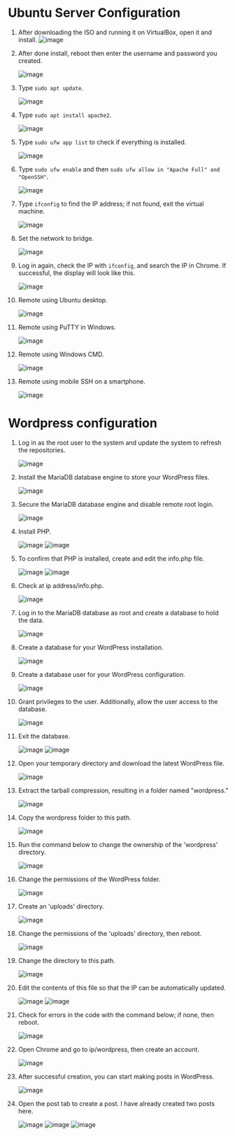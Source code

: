 # Ubuntu Server Configuration

1. After downloading the ISO and running it on VirtualBox, open it and install.
![image](https://github.com/donavail/wordpress-ubuntu-server/assets/150001914/877181d7-1614-40e5-a542-51d586387c9c)

2. After done install, reboot then enter the username and password you created.

   ![image](https://github.com/donavail/wordpress-ubuntu-server/assets/150001914/c80b9cfb-964d-42f8-b5ed-e73c28391b9e)

3. Type `sudo apt update`.

   ![image](https://github.com/donavail/wordpress-ubuntu-server/assets/150001914/cb5e7550-dd7a-4518-af41-62b213772d06)

4. Type `sudo apt install apache2`.

   ![image](https://github.com/donavail/wordpress-ubuntu-server/assets/150001914/265579ad-7382-47c4-b2b1-c04d8fe62824)

5. Type `sudo ufw app list` to check if everything is installed.

   ![image](https://github.com/donavail/wordpress-ubuntu-server/assets/150001914/e3922c89-8364-4610-ba5e-2df05009c44a)

6. Type `sudo ufw enable` and then `sudo ufw allow in "Apache Full" and "OpenSSH"`.

   ![image](https://github.com/donavail/wordpress-ubuntu-server/assets/150001914/b56f46e8-6585-4bcf-a8bd-536823f92f6a)

7. Type `ifconfig` to find the IP address; if not found, exit the virtual machine.

   ![image](https://github.com/donavail/wordpress-ubuntu-server/assets/150001914/59a6f17c-cbb8-4809-823e-6bd894aec940)

8. Set the network to bridge.

   ![image](https://github.com/donavail/wordpress-ubuntu-server/assets/150001914/0fcc4144-dd61-4c34-be75-4dcc42ae4c55)

9. Log in again, check the IP with `ifconfig`, and search the IP in Chrome. If successful, the display will look like this.

   ![image](https://github.com/donavail/wordpress-ubuntu-server/assets/150001914/faebc5ef-92f0-4e3d-a7a5-65d9aa2a89d1)

10. Remote using Ubuntu desktop.

    ![image](https://github.com/donavail/wordpress-ubuntu-server/assets/150001914/0621be8d-95e2-45e6-b592-da48926df373)

11. Remote using PuTTY in Windows.

    ![image](https://github.com/donavail/wordpress-ubuntu-server/assets/150001914/fbbae34c-bb37-4d54-991e-60aa87a1344b)

12. Remote using Windows CMD.

    ![image](https://github.com/donavail/wordpress-ubuntu-server/assets/150001914/72eb23fb-77f5-46d9-93ff-a9484bf14f74)

13. Remote using mobile SSH on a smartphone.
   
    ![image](https://github.com/donavail/wordpress-ubuntu-server/assets/150001914/000ac7e9-b9ad-4e8a-b1df-dc243bc601c0)

# Wordpress configuration

1. Log in as the root user to the system and update the system to refresh the repositories.

   ![image](https://github.com/donavail/wordpress-ubuntu-server/assets/150001914/0c4cb682-13f8-4639-9a1e-7c746313d442)

2. Install the MariaDB database engine to store your WordPress files.

   ![image](https://github.com/donavail/wordpress-ubuntu-server/assets/150001914/bafc200e-fa7e-4bbd-816e-522b545aa698)

3. Secure the MariaDB database engine and disable remote root login.

   ![image](https://github.com/donavail/wordpress-ubuntu-server/assets/150001914/8d46dcac-bc48-49df-869b-70393be47e02)

4. Install PHP.

   ![image](https://github.com/donavail/wordpress-ubuntu-server/assets/150001914/49efc50f-f447-4893-b23b-240c0e86a1a5)
   ![image](https://github.com/donavail/wordpress-ubuntu-server/assets/150001914/877941e0-08e3-44e1-9272-77ed193ba80f)


5. To confirm that PHP is installed, create and edit the info.php file.

   ![image](https://github.com/donavail/wordpress-ubuntu-server/assets/150001914/0ecce253-b4a4-47cf-9416-c5ea1450f00a)
   ![image](https://github.com/donavail/wordpress-ubuntu-server/assets/150001914/941b2d4a-03f3-4c68-9071-a408383e5d2c)


6. Check at ip address/info.php.

   ![image](https://github.com/donavail/wordpress-ubuntu-server/assets/150001914/442f742d-9039-4e75-a943-e63b08337624)

7. Log in to the MariaDB database as root and create a database to hold the data.

   ![image](https://github.com/donavail/wordpress-ubuntu-server/assets/150001914/6584d6b8-20a0-4718-99c7-547782d5c037)

8. Create a database for your WordPress installation.

   ![image](https://github.com/donavail/wordpress-ubuntu-server/assets/150001914/f05783e7-7b8b-4b47-a203-b4631e575f74)

9. Create a database user for your WordPress configuration.

   ![image](https://github.com/donavail/wordpress-ubuntu-server/assets/150001914/b1a90e8b-8a36-4e4b-8e32-8bab82a05669)

10. Grant privileges to the user. Additionally, allow the user access to the database.

    ![image](https://github.com/donavail/wordpress-ubuntu-server/assets/150001914/eac55861-b7c9-4671-9883-f348444f0f58)

11. Exit the database.

    ![image](https://github.com/donavail/wordpress-ubuntu-server/assets/150001914/02433659-0333-4345-be52-3eff6ef04527)
    ![image](https://github.com/donavail/wordpress-ubuntu-server/assets/150001914/513aecf0-79a5-4edc-adba-b198fe60b21e)


12. Open your temporary directory and download the latest WordPress file.

    ![image](https://github.com/donavail/wordpress-ubuntu-server/assets/150001914/237219b3-1643-4ab3-8d8b-9a702b71fc88)

13. Extract the tarball compression, resulting in a folder named "wordpress."

    ![image](https://github.com/donavail/wordpress-ubuntu-server/assets/150001914/329025ba-a4a8-40ae-9913-66f7f85ffcd1)

14. Copy the wordpress folder to this path.

    ![image](https://github.com/donavail/wordpress-ubuntu-server/assets/150001914/3b7de578-2ff0-41fc-9e5e-adba21e8b66b)

15. Run the command below to change the ownership of the 'wordpress' directory.

    ![image](https://github.com/donavail/wordpress-ubuntu-server/assets/150001914/d99e3853-e066-4bd1-b48f-fb5d23afccf8)

16. Change the permissions of the WordPress folder.

    ![image](https://github.com/donavail/wordpress-ubuntu-server/assets/150001914/455b42b3-fbce-42f6-8731-f9fcafe383e2)

17. Create an 'uploads' directory.

    ![image](https://github.com/donavail/wordpress-ubuntu-server/assets/150001914/c7bf9b64-b00f-4dec-a20f-c637e17e9a68)

18. Change the permissions of the 'uploads' directory, then reboot.

    ![image](https://github.com/donavail/wordpress-ubuntu-server/assets/150001914/828ece4f-d585-4b5e-bb92-8edea6cb7a07)

19. Change the directory to this path.

    ![image](https://github.com/donavail/wordpress-ubuntu-server/assets/150001914/b6fe0ec2-1e25-498d-adb7-c8fa44540572)

20. Edit the contents of this file so that the IP can be automatically updated.

    ![image](https://github.com/donavail/wordpress-ubuntu-server/assets/150001914/3c016f79-f597-47f1-9286-857d877dd3e5)
    ![image](https://github.com/donavail/wordpress-ubuntu-server/assets/150001914/092918a1-fed0-4177-b874-ba72fb0c238e)


21. Check for errors in the code with the command below; if none, then reboot.

    ![image](https://github.com/donavail/wordpress-ubuntu-server/assets/150001914/3b24016b-5448-4105-b87d-bf848bf59251)

22. Open Chrome and go to ip/wordpress, then create an account.

    ![image](https://github.com/donavail/wordpress-ubuntu-server/assets/150001914/33b6de3a-fd0d-4e9b-bf2d-c41f70e282f4)

23. After successful creation, you can start making posts in WordPress.

    ![image](https://github.com/donavail/wordpress-ubuntu-server/assets/150001914/60a0ab14-90b2-4e2b-8a58-fd9a794a5c0f)

24. Open the post tab to create a post. I have already created two posts here.

    ![image](https://github.com/donavail/wordpress-ubuntu-server/assets/150001914/5d0ce105-dcb5-4538-a6a4-6caf46d76666)
    ![image](https://github.com/donavail/wordpress-ubuntu-server/assets/150001914/f4a8b157-dd10-4705-b0cd-521e90f098b7)
    ![image](https://github.com/donavail/wordpress-ubuntu-server/assets/150001914/c6a8b83b-bf51-4734-80b6-4f59e611f3a3)


